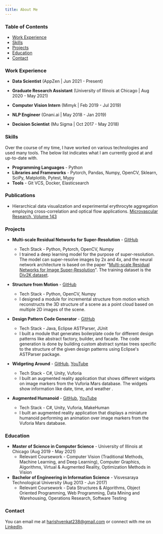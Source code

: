 ```yaml
---
title: About Me
---
```


### Table of Contents

- [Work Experience](#work-experience)
- [Skills](#skills)
- [Projects](#projects)
- [Education](#education)
- [Contact](#contact)

### Work Experience

- **Data Scientist** (AppZen | Jun 2021 - Present)

- **Graduate Research Assistant** (University of Illinois at Chicago | Aug 2020 - May 2021)

- **Computer Vision Intern** (Mimyk | Feb 2019 - Jul 2019)

- **NLP Engineer** (Gnani.ai | May 2018 - Jan 2019)
    
- **Decision Scientist** (Mu Sigma | Oct 2017 - May 2018)

### Skills

Over the course of my time, I have worked on various technologies and used many tools. The below list indicates what I am currently good at and up-to-date with.

- **Programming Languages** - Python
- **Libraries and Frameworks** - Pytorch, Pandas, Numpy, OpenCV, Sklearn, SciPy, Matplotlib, Pytest, Mypy
- **Tools** - Git VCS, Docker, Elasticsearch    

### Publications

- Hierarchical data visualization and experimental erythrocyte aggregation employing cross-correlation and optical flow applications. [Microvascular Research, Volume 143](https://www.sciencedirect.com/science/article/abs/pii/S0026286222000760)

### Projects

- **Multi-scale Residual Networks for Super-Resolution** - [GitHub](https://github.com/harish-vnkt/multiscale-residual-network-pytorch)
    - Tech Stack - Python, Pytorch, OpenCV, Numpy
    - I trained a deep learning model for the purpose of super-resolution. The model can super-resolve images by 2x and 4x, and the neural network architecture is based on the paper "[Multi-scale Residual Networks for Image Super-Resolution](https://openaccess.thecvf.com/content_ECCV_2018/papers/Juncheng_Li_Multi-scale_Residual_Network_ECCV_2018_paper.pdf)". The training dataset is the [Div2K dataset](https://www.google.com/search?q=div2k+dataset&oq=div2k+dataset&aqs=chrome..69i57j0.3390j0j7&sourceid=chrome&ie=UTF-8).

- **Structure from Motion** - [GitHub](https://github.com/harish-vnkt/structure-from-motion)
    - Tech Stack - Python, OpenCV, Numpy
    - I designed a module for incremental structure from motion which reconstructs the 3D structure of a scene as a point cloud based on multiple 2D images of the scene.

- **Design Pattern Code Generator** - [GitHub](https://github.com/harish-vnkt/design-pattern-code-generator)
    - Tech Stack - Java, Eclipse ASTParser, JUnit
    - I built a module that generates boilerplate code for different design patterns like abstract factory, builder, and facade. The code generation is done by building custom abstract syntax trees specific to the structure of the given design patterns using Eclipse's ASTParser package.

- **Widgeting Around** - [GitHub](https://github.com/harish-vnkt/ar-widgets), [YouTube](https://www.youtube.com/watch?v=AjU75HUAG7Y&ab_channel=HarishVenkataraman)
    - Tech Stack - C#, Unity, Vuforia
    - I built an augmented reality application that shows different widgets on image markers from the Vuforia Mars database. The widgets show information like date, time, and weather .

- **Augmented Humanoid** - [GitHub](https://github.com/harish-vnkt/ar-humanoid), [YouTube](https://www.youtube.com/watch?v=1GlNHi4cvig&feature=youtu.be&ab_channel=HarishVenkataraman)
    - Tech Stack - C#, Unity, Vuforia, MakeHuman
    - I built an augmented reality application that displays a miniature humanoid performing an animation over image markers from the Vuforia Mars database.

### Education

- **Master of Science in Computer Science** - University of Illinois at Chicago (Aug 2019 - May 2021)
    - Relevant Coursework - Computer Vision (Traditional Methods, Machine Learning, and Deep Learning), Computer Graphics, Algorithms, Virtual & Augmented Reality, Optimization Methods in Vision
- **Bachelor of Engineering in Information Science** - Visvesaraya Technological University (Aug 2013 - Jun 2017)
    - Relevant Coursework - Data Structures & Algorithms, Object Oriented Programming, Web Programming, Data Mining and Warehousing, Operations Research, Software Testing

### Contact

You can email me at harishvenkat238@gmail.com or connect with me on [LinkedIn](https://www.linkedin.com/in/harish-venkataraman-274a02131/).